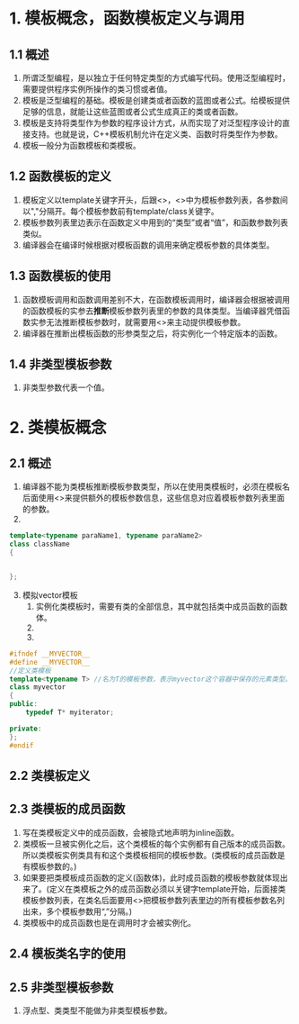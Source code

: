 # 1. 模板概念，函数模板定义与调用
## 1.1 概述
1. 所谓泛型编程，是以独立于任何特定类型的方式编写代码。使用泛型编程时，需要提供程序实例所操作的类习惯或者值。
2. 模板是泛型编程的基础。模板是创建类或者函数的蓝图或者公式。给模板提供足够的信息，就能让这些蓝图或者公式生成真正的类或者函数。
3. 模板是支持将类型作为参数的程序设计方式，从而实现了对泛型程序设计的直接支持。也就是说，C++模板机制允许在定义类、函数时将类型作为参数。
4. 模板一般分为函数模板和类模板。

## 1.2 函数模板的定义
1. 模板定义以template关键字开头，后跟<>，<>中为模板参数列表，各参数间以","分隔开。每个模板参数前有template/class关键字。
2. 模板参数列表里边表示在函数定义中用到的“类型”或者“值”，和函数参数列表类似。
3. 编译器会在编译时候根据对模板函数的调用来确定模板参数的具体类型。

## 1.3 函数模板的使用
1. 函数模板调用和函数调用差别不大，在函数模板调用时，编译器会根据被调用的函数模板的实参去**推断**模板参数列表里的参数的具体类型。当编译器凭借函数实参无法推断模板参数时，就需要用<>来主动提供模板参数。
2. 编译器在推断出模板函数的形参类型之后，将实例化一个特定版本的函数。

## 1.4 非类型模板参数
1. 非类型参数代表一个值。

# 2. 类模板概念
## 2.1 概述
1. 编译器不能为类模板推断模板参数类型，所以在使用类模板时，必须在模板名后面使用<>来提供额外的模板参数信息，这些信息对应着模板参数列表里面的参数。
2.
```cpp
template<typename paraName1, typename paraName2>
class className
{


};
```
3. 模拟vector模板
	1. 实例化类模板时，需要有类的全部信息，其中就包括类中成员函数的函数体。
	2. 
	3. 
```cpp
#ifndef __MYVECTOR__
#define __MYVECTOR__
//定义类模板
template<typename T> //名为T的模板参数，表示myvector这个容器中保存的元素类型。
class myvector
{
public:
	typedef T* myiterator;

private:
};
#endif
```


## 2.2 类模板定义

## 2.3 类模板的成员函数
1. 写在类模板定义中的成员函数，会被隐式地声明为inline函数。
2. 类模板一旦被实例化之后，这个类模板的每个实例都有自己版本的成员函数。所以类模板实例类具有和这个类模板相同的模板参数。(类模板的成员函数是有模板参数的。)
3. 如果要把类模板成员函数的定义(函数体)，此时成员函数的模板参数就体现出来了。(定义在类模板之外的成员函数必须以关键字template开始，后面接类模板参数列表，在类名后面要用<>把模板参数列表里边的所有模板参数名列出来，多个模板参数用“,”分隔。)
4. 类模板中的成员函数也是在调用时才会被实例化。

## 2.4 模板类名字的使用

## 2.5 非类型模板参数
1. 浮点型、类类型不能做为非类型模板参数。
